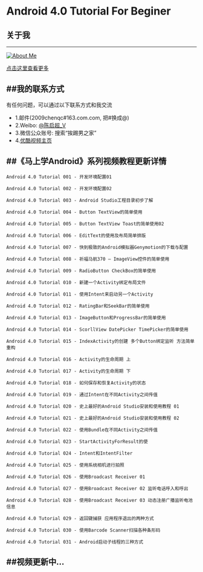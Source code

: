 Android 4.0 Tutorial For Beginer
=====================
## 关于我
----

[![About Me](http://qichaochen.github.io/images/aboutme.jpg)](http://qichaochen.github.io/#second)

[点击这里查看更多](http://qichaochen.github.io/#second)

##我的联系方式
----
有任何问题，可以通过以下联系方式和我交流

* 1.邮件(2009chenqc#163.com.com, 把#换成@)
* 2.Weibo: [@陈启超_V](http://weibo.com/2491729875)
* 3.微信公众账号: 搜索“挨踢男之家”
* 4.[优酷视频主页](http://www.youku.com/)


##《马上学Android》系列视频教程更新详情
----

    Android 4.0 Tutorial 001 - 开发环境配置01

    Android 4.0 Tutorial 002 - 开发环境配置02

    Android 4.0 Tutorial 003 - Android Studio工程目录初步了解

    Android 4.0 Tutorial 004 - Button TextView的简单使用

    Android 4.0 Tutorial 005 - Button TextView Toast的简单使用02

    Android 4.0 Tutorial 006 - EditText的使用及布局简单排版

    Android 4.0 Tutorial 007 - 快到极致的Android模拟器Genymotion的下载与配置

    Android 4.0 Tutorial 008 - 祈福马航370 — ImageView控件的简单使用

    Android 4.0 Tutorial 009 - RadioButton CheckBox的简单使用

    Android 4.0 Tutorial 010 - 新建一个Activity绑定布局文件

    Android 4.0 Tutorial 011 - 使用Intent来启动另一个Activity

	Android 4.0 Tutorial 012 - RatingBar和SeekBar的简单使用

	Android 4.0 Tutorial 013 - ImageButton和ProgressBar的简单使用

	Android 4.0 Tutorial 014 - ScorllView DatePicker TimePicker的简单使用

	Android 4.0 Tutorial 015 - IndexActivity的创建 多个Button绑定监听 方法简单重构

	Android 4.0 Tutorial 016 - Activity的生命周期 上

	Android 4.0 Tutorial 017 - Activity的生命周期 下

	Android 4.0 Tutorial 018 - 如何保存和恢复Activity的状态

	Android 4.0 Tutorial 019 - 通过Intent在不同Activity之间传值

    Android 4.0 Tutorial 020 - 史上最好的Android Studio安装和使用教程 01

	Android 4.0 Tutorial 021 - 史上最好的Android Studio安装和使用教程 02

	Android 4.0 Tutorial 022 - 使用Bundle在不同Activity之间传值

	Android 4.0 Tutorial 023 - StartActivityForResult的使

	Android 4.0 Tutorial 024 - Intent和IntentFilter

	Android 4.0 Tutorial 025 - 使用系统相机进行拍照

	Android 4.0 Tutorial 026 - 使用Broadcast Receiver 01

	Android 4.0 Tutorial 027 - 使用Broadcast Receiver 02 监听电话呼入和呼出

	Android 4.0 Tutorial 028 - 使用Broadcast Receiver 03 动态注册广播监听电池信息

	Android 4.0 Tutorial 029 - 返回键捕获 应用程序退出的两种方式

	Android 4.0 Tutorial 030 - 使用Barcode Scanner扫描各种条形码

	Android 4.0 Tutorial 031 - Android启动子线程的三种方式


##视频更新中...
---